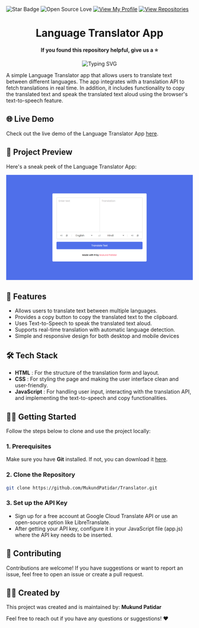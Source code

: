 ![Star Badge](https://img.shields.io/static/v1?label=%F0%9F%8C%9F&message=If%20Useful&style=style=flat&color=BC4E99)
![Open Source Love](https://badges.frapsoft.com/os/v1/open-source.svg?v=103)
[![View My Profile](https://img.shields.io/badge/View-My_Profile-green?logo=GitHub)](https://github.com/MukundPatidar)
[![View Repositories](https://img.shields.io/badge/View-My_Repositories-blue?logo=GitHub)](https://github.com/MukundPatidar?tab=repositories)


<h1 align="center"> Language Translator App </h1>

<p align="center"> <b> If you found this repository helpful, give us a  ⭐️ </b> </p>
<p align="center"><img src="https://readme-typing-svg.demolab.com?font=Segoe+script&duration=1000&pause=1000&center=true&vCenter=true&random=false&width=435&lines=Goal+%3A+10+%E2%98%85" alt="Typing SVG" /></a> </p>

A simple Language Translator app that allows users to translate text between different languages. The app integrates with a translation API to fetch translations in real time. In addition, it includes functionality to copy the translated text and speak the translated text aloud using the browser's text-to-speech feature.

## 🌐 Live Demo
Check out the live demo of the Language Translator App [here](https://mukundpatidar.github.io/Translator/).

## 📸 Project Preview
Here's a sneak peek of the Language Translator App:

![Project Preview](assets/Language-Translator.png)

## 🚀 Features
- Allows users to translate text between multiple languages.
- Provides a copy button to copy the translated text to the clipboard.
- Uses Text-to-Speech to speak the translated text aloud.
- Supports real-time translation with automatic language detection.
- Simple and responsive design for both desktop and mobile devices

## 🛠️ Tech Stack
- **HTML** : For the structure of the translation form and layout.
- **CSS** : For styling the page and making the user interface clean and user-friendly.
- **JavaScript** : For handling user input, interacting with the translation API, and implementing the text-to-speech and copy functionalities.

## 🧑‍💻 Getting Started

Follow the steps below to clone and use the project locally:

### 1. Prerequisites
Make sure you have **Git** installed. If not, you can download it [here](https://git-scm.com/).

### 2. Clone the Repository
```bash
git clone https://github.com/MukundPatidar/Translator.git
```

### 3. Set up the API Key
- Sign up for a free account at Google Cloud Translate API or use an open-source option like LibreTranslate.
- After getting your API key, configure it in your JavaScript file (app.js) where the API key needs to be inserted.


## 🤝 Contributing
Contributions are welcome! If you have suggestions or want to report an issue, feel free to open an issue or create a pull request.

## 👨‍💻 Created by
This project was created and is maintained by:
**Mukund Patidar**

Feel free to reach out if you have any questions or suggestions! ❤️